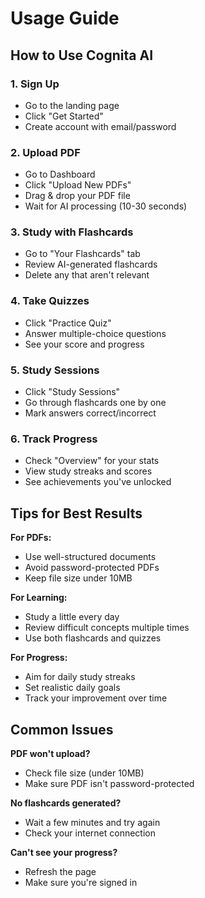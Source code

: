 # Usage Guide

## How to Use Cognita AI

### 1. Sign Up
- Go to the landing page
- Click "Get Started" 
- Create account with email/password

### 2. Upload PDF
- Go to Dashboard
- Click "Upload New PDFs"
- Drag & drop your PDF file
- Wait for AI processing (10-30 seconds)

### 3. Study with Flashcards
- Go to "Your Flashcards" tab
- Review AI-generated flashcards
- Delete any that aren't relevant

### 4. Take Quizzes
- Click "Practice Quiz"
- Answer multiple-choice questions
- See your score and progress

### 5. Study Sessions
- Click "Study Sessions"
- Go through flashcards one by one
- Mark answers correct/incorrect

### 6. Track Progress
- Check "Overview" for your stats
- View study streaks and scores
- See achievements you've unlocked

## Tips for Best Results

**For PDFs:**
- Use well-structured documents
- Avoid password-protected PDFs
- Keep file size under 10MB

**For Learning:**
- Study a little every day
- Review difficult concepts multiple times
- Use both flashcards and quizzes

**For Progress:**
- Aim for daily study streaks
- Set realistic daily goals
- Track your improvement over time

## Common Issues

**PDF won't upload?**
- Check file size (under 10MB)
- Make sure PDF isn't password-protected

**No flashcards generated?**
- Wait a few minutes and try again
- Check your internet connection

**Can't see your progress?**
- Refresh the page
- Make sure you're signed in